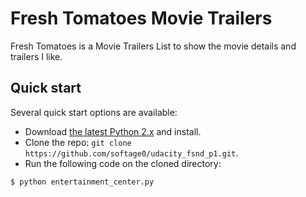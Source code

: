 # Fresh Tomatoes Movie Trailers

Fresh Tomatoes is a Movie Trailers List to show the movie details and trailers I like.


## Quick start

Several quick start options are available:

* Download [the latest Python 2.x](https://www.python.org/downloads/) and install.
* Clone the repo: `git clone https://github.com/softage0/udacity_fsnd_p1.git`.
* Run the following code on the cloned directory:
```
$ python entertainment_center.py
```

